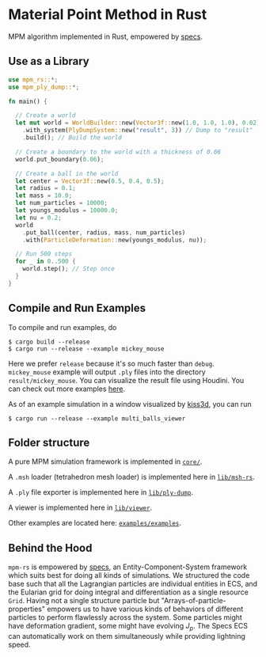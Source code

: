 # Material Point Method in Rust

MPM algorithm implemented in Rust, empowered by [specs](https://specs.amethyst.rs).

## Use as a Library

``` rust
use mpm_rs::*;
use mpm_ply_dump::*;

fn main() {

  // Create a world
  let mut world = WorldBuilder::new(Vector3f::new(1.0, 1.0, 1.0), 0.02)
    .with_system(PlyDumpSystem::new("result", 3)) // Dump to "result"
    .build(); // Build the world

  // Create a boundary to the world with a thickness of 0.06
  world.put_boundary(0.06);

  // Create a ball in the world
  let center = Vector3f::new(0.5, 0.4, 0.5);
  let radius = 0.1;
  let mass = 10.0;
  let num_particles = 10000;
  let youngs_modulus = 10000.0;
  let nu = 0.2;
  world
    .put_ball(center, radius, mass, num_particles)
    .with(ParticleDeformation::new(youngs_modulus, nu));

  // Run 500 steps
  for _ in 0..500 {
    world.step(); // Step once
  }
}
```

## Compile and Run Examples

To compile and run examples, do

```
$ cargo build --release
$ cargo run --release --example mickey_mouse
```

Here we prefer `release` because it's so much faster than `debug`. `mickey_mouse` example
will output `.ply` files into the directory `result/mickey_mouse`. You can visualize the
result file using Houdini. You can check out more examples [here](examples/examples/).

As of an example simulation in a window visualized by [kiss3d](http://kiss3d.org), you can
run

```
$ cargo run --release --example multi_balls_viewer
```

## Folder structure

A pure MPM simulation framework is implemented in [`core/`](core/).

A `.msh` loader (tetrahedron mesh loader) is implemented here in [`lib/msh-rs`](lib/msh-rs/).

A `.ply` file exporter is implemented here in [`lib/ply-dump`](lib/ply-dump/).

A viewer is implemented here in [`lib/viewer`](lib/viewer).

Other examples are located here: [`examples/examples`](examples/examples).

## Behind the Hood

`mpm-rs` is empowered by [specs](https://specs.amethyst.rs), an Entity-Component-System
framework which suits best for doing all kinds of simulations. We structured the code base
such that all the Lagrangian particles are individual entities in ECS, and the Eularian
grid for doing integral and differentiation as a single resource `Grid`. Having not a single
structure particle but "Arrays-of-particle-properties" empowers us to have various kinds of
behaviors of different particles to perform flawlessly across the system. Some particles
might have deformation gradient, some might have evolving $J_p$. The Specs ECS can
automatically work on them simultaneously while providing lightning speed.